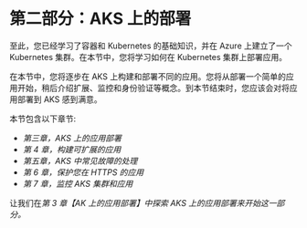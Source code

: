 # 第二部分：AKS 上的部署

至此，您已经学习了容器和 Kubernetes 的基础知识，并在 Azure 上建立了一个 Kubernetes 集群。在本节中，您将学习如何在 Kubernetes 集群上部署应用。

在本节中，您将逐步在 AKS 上构建和部署不同的应用。您将从部署一个简单的应用开始，稍后介绍扩展、监控和身份验证等概念。到本节结束时，您应该会对将应用部署到 AKS 感到满意。

本节包含以下章节:

*   *第三章，AKS 上的应用部署*
*   *第 4 章，构建可扩展的应用*
*   *第五章，AKS 中常见故障的处理*
*   *第 6 章，保护您在 HTTPS 的应用*
*   *第 7 章，监控 AKS 集群和应用*

让我们在*第 3 章【AK 上的应用部署】中探索 AKS 上的应用部署来开始这一部分。*